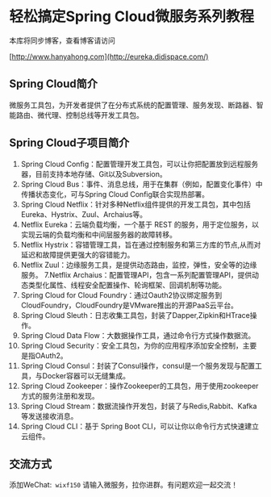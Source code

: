 轻松搞定Spring Cloud微服务系列教程 
==== 

本库将同步博客，查看博客请访问

 [http://www.hanyahong.com](http://eureka.didispace.com/)

## Spring Cloud简介
微服务工具包，为开发者提供了在分布式系统的配置管理、服务发现、断路器、智能路由、微代理、控制总线等开发工具包。

## Spring Cloud子项目简介
1. Spring Cloud Config：配置管理开发工具包，可以让你把配置放到远程服务器，目前支持本地存储、Git以及Subversion。
2. Spring Cloud Bus：事件、消息总线，用于在集群（例如，配置变化事件）中传播状态变化，可与Spring Cloud Config联合实现热部署。
3. Spring Cloud Netflix：针对多种Netflix组件提供的开发工具包，其中包括Eureka、Hystrix、Zuul、Archaius等。
4. Netflix Eureka：云端负载均衡，一个基于 REST 的服务，用于定位服务，以实现云端的负载均衡和中间层服务器的故障转移。
5. Netflix Hystrix：容错管理工具，旨在通过控制服务和第三方库的节点,从而对延迟和故障提供更强大的容错能力。
6. Netflix Zuul：边缘服务工具，是提供动态路由，监控，弹性，安全等的边缘服务。
7.Netflix Archaius：配置管理API，包含一系列配置管理API，提供动态类型化属性、线程安全配置操作、轮询框架、回调机制等功能。
8. Spring Cloud for Cloud Foundry：通过Oauth2协议绑定服务到CloudFoundry，CloudFoundry是VMware推出的开源PaaS云平台。
9. Spring Cloud Sleuth：日志收集工具包，封装了Dapper,Zipkin和HTrace操作。
10. Spring Cloud Data Flow：大数据操作工具，通过命令行方式操作数据流。
11. Spring Cloud Security：安全工具包，为你的应用程序添加安全控制，主要是指OAuth2。
12. Spring Cloud Consul：封装了Consul操作，consul是一个服务发现与配置工具，与Docker容器可以无缝集成。
13. Spring Cloud Zookeeper：操作Zookeeper的工具包，用于使用zookeeper方式的服务注册和发现。
14. Spring Cloud Stream：数据流操作开发包，封装了与Redis,Rabbit、Kafka等发送接收消息。
15. Spring Cloud CLI：基于 Spring Boot CLI，可以让你以命令行方式快速建立云组件。

## 交流方式

添加WeChat:``` wixf150``` 请输入微服务，拉你进群。有问题欢迎一起交流！
